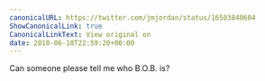 ```yaml
---
canonicalURL: https://twitter.com/jmjordan/status/16503840604
ShowCanonicalLink: true
CanonicalLinkText: View original on
date: 2010-06-18T22:59:20+00:00
---
```

Can someone please tell me who B.O.B. is?